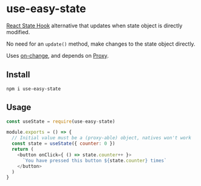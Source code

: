 # use-easy-state

[React State Hook][hooks-state] alternative that updates when state object is directly modified.

No need for an `update()` method, make changes to the state object directly.

Uses [on-change], and depends on [Proxy].

## Install

```
npm i use-easy-state
```

## Usage

```js
const useState = require(use-easy-state)

module.exports = () => {
  // Initial value must be a (proxy-able) object, natives won't work
  const state = useState({ counter: 0 })
  return (
    <button onClick={ () => state.counter++ }>
      `You have pressed this button ${state.counter} times`
    </button>
  )
}
```

[on-change]: https://github.com/sindresorhus/on-change
[Proxy]: https://developer.mozilla.org/en-US/docs/Web/JavaScript/Reference/Global_Objects/Proxy
[hooks-state]: https://reactjs.org/docs/hooks-state.html
